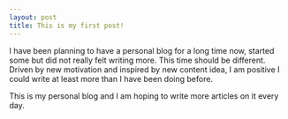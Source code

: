 ```yaml
---
layout: post
title: This is my first post!
---
```


I have been planning to have a personal blog for a long time now, started some but did not really felt writing more.
This time should be different. Driven by new motivation and inspired by new content idea, I am positive I could write 
at least more than I have been doing before.

This is my personal blog and I am hoping to write more articles on it every day.
